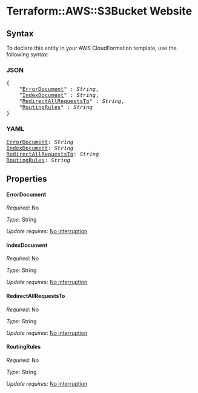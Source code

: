 # Terraform::AWS::S3Bucket Website

## Syntax

To declare this entity in your AWS CloudFormation template, use the following syntax:

### JSON

<pre>
{
    "<a href="#errordocument" title="ErrorDocument">ErrorDocument</a>" : <i>String</i>,
    "<a href="#indexdocument" title="IndexDocument">IndexDocument</a>" : <i>String</i>,
    "<a href="#redirectallrequeststo" title="RedirectAllRequestsTo">RedirectAllRequestsTo</a>" : <i>String</i>,
    "<a href="#routingrules" title="RoutingRules">RoutingRules</a>" : <i>String</i>
}
</pre>

### YAML

<pre>
<a href="#errordocument" title="ErrorDocument">ErrorDocument</a>: <i>String</i>
<a href="#indexdocument" title="IndexDocument">IndexDocument</a>: <i>String</i>
<a href="#redirectallrequeststo" title="RedirectAllRequestsTo">RedirectAllRequestsTo</a>: <i>String</i>
<a href="#routingrules" title="RoutingRules">RoutingRules</a>: <i>String</i>
</pre>

## Properties

#### ErrorDocument

_Required_: No

_Type_: String

_Update requires_: [No interruption](https://docs.aws.amazon.com/AWSCloudFormation/latest/UserGuide/using-cfn-updating-stacks-update-behaviors.html#update-no-interrupt)

#### IndexDocument

_Required_: No

_Type_: String

_Update requires_: [No interruption](https://docs.aws.amazon.com/AWSCloudFormation/latest/UserGuide/using-cfn-updating-stacks-update-behaviors.html#update-no-interrupt)

#### RedirectAllRequestsTo

_Required_: No

_Type_: String

_Update requires_: [No interruption](https://docs.aws.amazon.com/AWSCloudFormation/latest/UserGuide/using-cfn-updating-stacks-update-behaviors.html#update-no-interrupt)

#### RoutingRules

_Required_: No

_Type_: String

_Update requires_: [No interruption](https://docs.aws.amazon.com/AWSCloudFormation/latest/UserGuide/using-cfn-updating-stacks-update-behaviors.html#update-no-interrupt)

